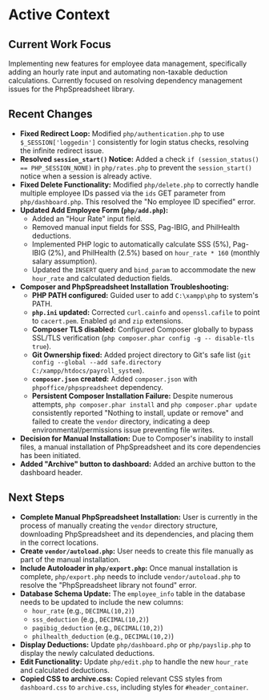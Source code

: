 # Active Context

## Current Work Focus
Implementing new features for employee data management, specifically adding an hourly rate input and automating non-taxable deduction calculations. Currently focused on resolving dependency management issues for the PhpSpreadsheet library.

## Recent Changes
- **Fixed Redirect Loop:** Modified `php/authentication.php` to use `$_SESSION['loggedin']` consistently for login status checks, resolving the infinite redirect issue.
- **Resolved `session_start()` Notice:** Added a check `if (session_status() == PHP_SESSION_NONE)` in `php/rates.php` to prevent the `session_start()` notice when a session is already active.
- **Fixed Delete Functionality:** Modified `php/delete.php` to correctly handle multiple employee IDs passed via the `ids` GET parameter from `php/dashboard.php`. This resolved the "No employee ID specified" error.
- **Updated Add Employee Form (`php/add.php`):**
    - Added an "Hour Rate" input field.
    - Removed manual input fields for SSS, Pag-IBIG, and PhilHealth deductions.
    - Implemented PHP logic to automatically calculate SSS (5%), Pag-IBIG (2%), and PhilHealth (2.5%) based on `hour_rate * 160` (monthly salary assumption).
    - Updated the `INSERT` query and `bind_param` to accommodate the new `hour_rate` and calculated deduction fields.
- **Composer and PhpSpreadsheet Installation Troubleshooting:**
    - **PHP PATH configured:** Guided user to add `C:\xampp\php` to system's PATH.
    - **`php.ini` updated:** Corrected `curl.cainfo` and `openssl.cafile` to point to `cacert.pem`. Enabled `gd` and `zip` extensions.
    - **Composer TLS disabled:** Configured Composer globally to bypass SSL/TLS verification (`php composer.phar config -g -- disable-tls true`).
    - **Git Ownership fixed:** Added project directory to Git's safe list (`git config --global --add safe.directory C:/xampp/htdocs/payroll_system`).
    - **`composer.json` created:** Added `composer.json` with `phpoffice/phpspreadsheet` dependency.
    - **Persistent Composer Installation Failure:** Despite numerous attempts, `php composer.phar install` and `php composer.phar update` consistently reported "Nothing to install, update or remove" and failed to create the `vendor` directory, indicating a deep environmental/permissions issue preventing file writes.
- **Decision for Manual Installation:** Due to Composer's inability to install files, a manual installation of PhpSpreadsheet and its core dependencies has been initiated.
- **Added "Archive" button to dashboard:** Added an archive button to the dashboard header.

## Next Steps
- **Complete Manual PhpSpreadsheet Installation:** User is currently in the process of manually creating the `vendor` directory structure, downloading PhpSpreadsheet and its dependencies, and placing them in the correct locations.
- **Create `vendor/autoload.php`:** User needs to create this file manually as part of the manual installation.
- **Include Autoloader in `php/export.php`:** Once manual installation is complete, `php/export.php` needs to include `vendor/autoload.php` to resolve the "PhpSpreadsheet library not found" error.
- **Database Schema Update:** The `employee_info` table in the database needs to be updated to include the new columns:
    - `hour_rate` (e.g., `DECIMAL(10,2)`)
    - `sss_deduction` (e.g., `DECIMAL(10,2)`)
    - `pagibig_deduction` (e.g., `DECIMAL(10,2)`)
    - `philhealth_deduction` (e.g., `DECIMAL(10,2)`)
- **Display Deductions:** Update `php/dashboard.php` or `php/payslip.php` to display the newly calculated deductions.
- **Edit Functionality:** Update `php/edit.php` to handle the new `hour_rate` and calculated deductions.
- **Copied CSS to archive.css:** Copied relevant CSS styles from `dashboard.css` to `archive.css`, including styles for `#header_container`.
